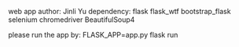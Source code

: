 web app author: Jinli Yu
dependency:
flask
flask_wtf
bootstrap_flask
selenium
chromedriver
BeautifulSoup4

please run the app by:
FLASK_APP=app.py flask run
